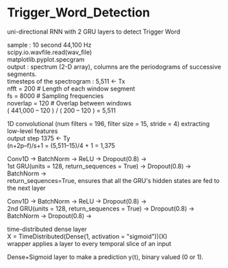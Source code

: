 # Trigger_Word_Detection
uni-directional RNN with 2 GRU layers to detect Trigger Word  
  
sample : 10 second  44,100 Hz  
scipy.io.wavfile.read(wav_file)  
matplotlib.pyplot.specgram   
output : spectrum (2-D array),  columns are the periodograms of successive segments.  
timesteps of the spectrogram : 5,511  ← Tx  
nfft = 200 # Length of each window segment   
fs = 8000 # Sampling frequencies  
noverlap = 120 # Overlap between windows  
( 441,000 – 120 ) / ( 200 – 120 ) = 5,511  

1D convolutional (num filters = 196, filter size = 15, stride = 4)   extracting low-level features  
output step 1375  ← Ty  
(n+2p–f)/s+1 = (5,511–15)/4 + 1  = 1,375    

Conv1D → BatchNorm → ReLU → Dropout(0.8) →  
1st GRU(units = 128, return_sequences = True)  → Dropout(0.8) → BatchNorm →  
return_sequences=True,  ensures that all the GRU's hidden states are fed to the next layer  

Conv1D → BatchNorm → ReLU → Dropout(0.8) →  
2nd GRU(units = 128, return_sequences = True)  → Dropout(0.8) → BatchNorm → Dropout(0.8) →  

time-distributed dense layer  
X = TimeDistributed(Dense(1, activation = "sigmoid"))(X)  
wrapper applies a layer to every temporal slice of an input  

Dense+Sigmoid layer to make a prediction y⟨t⟩, binary valued (0 or 1).  
